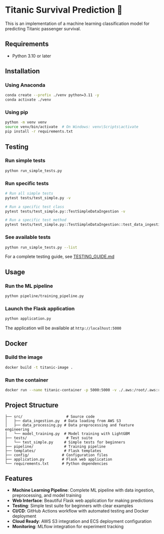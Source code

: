 # Titanic Survival Prediction 🚢

This is an implementation of a machine learning classification model for predicting Titanic passenger survival.

## Requirements
- Python 3.10 or later

## Installation 

### Using Anaconda
```bash
conda create --prefix ./venv python=3.11 -y
conda activate ./venv
```

### Using pip
```bash
python -m venv venv
source venv/bin/activate  # On Windows: venv\Scripts\activate
pip install -r requirements.txt
```

## Testing

### Run simple tests
```bash
python run_simple_tests.py
```

### Run specific tests
```bash
# Run all simple tests
pytest tests/test_simple.py -v

# Run a specific test class
pytest tests/test_simple.py::TestSimpleDataIngestion -v

# Run a specific test method
pytest tests/test_simple.py::TestSimpleDataIngestion::test_data_ingestion_initialization -v
```

### See available tests
```bash
python run_simple_tests.py --list
```

For a complete testing guide, see [TESTING_GUIDE.md](TESTING_GUIDE.md)

## Usage

### Run the ML pipeline
```bash
python pipeline/training_pipeline.py
```

### Launch the Flask application
```bash
python application.py
```

The application will be available at `http://localhost:5000`

## Docker

### Build the image
```bash
docker build -t titanic-image .
```

### Run the container
```bash
docker run --name titanic-container -p 5000:5000 -v ./.aws:/root/.aws:ro titanic-image
```

## Project Structure

```
├── src/                    # Source code
│   ├── data_ingestion.py  # Data loading from AWS S3
│   ├── data_processing.py # Data preprocessing and feature engineering
│   └── model_training.py  # Model training with LightGBM
├── tests/                  # Test suite
│   └── test_simple.py     # Simple tests for beginners
├── pipeline/              # Training pipeline
├── templates/             # Flask templates
├── config/               # Configuration files
├── application.py        # Flask web application
└── requirements.txt      # Python dependencies
```

## Features

- **Machine Learning Pipeline**: Complete ML pipeline with data ingestion, preprocessing, and model training
- **Web Interface**: Beautiful Flask web application for making predictions
- **Testing**: Simple test suite for beginners with clear examples
- **CI/CD**: GitHub Actions workflow with automated testing and Docker deployment
- **Cloud Ready**: AWS S3 integration and ECS deployment configuration
- **Monitoring**: MLflow integration for experiment tracking
